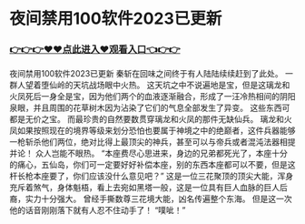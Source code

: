 # 夜间禁用100软件2023已更新

### <a href="https://github.com/xinfue/dunp/issues/2">👉👉👉♥♥点此进入♥观看入口👈👉👉</a>

夜间禁用100软件2023已更新
 秦斩在回味之间终于有人陆陆续续赶到了此处。
    一群人望着堕仙岭的天坑战场眼中火热。
    这天坑之中不说遍地是宝，但是这璃龙和火凤死后一身全是宝，因为他们两个的血液逐渐融合，形成了一汪冷热相间的阴阳泉眼，并且周围的花草树木因为沾染了它们的气息全部发生了异变。
    这些东西可都是无价之宝。
    而最珍贵的自然要数贯穿璃龙和火凤的那件无缺仙兵。
    璃龙和火凤如果按照现在的境界等级来划分恐怕也要属于神境之中的绝巅者，这件兵器能够一枪斩杀他们两位，绝对比得上最顶尖的神兵，甚至可以与帝兵或者混沌法器相提并论！
    众人岂能不眼热。
    “本座费尽心思进来，身边的兄弟都死光了，本座十分的痛心，五仙岛，你们可一定要好好补偿本座，别的东西本座都可以不要，但是这杆长枪本座要了，你们应该没什么意见吧？”
    这是一位三花聚顶的顶尖大能，浑身充斥着煞气，身体魁梧，看上去宛如黑塔一般，这是一位具有巨人血脉的巨人后裔，实力十分强大。
    曾经手撕数尊三花境大能，凶名传遍整个东海。
    但是这一次他的话音刚刚落下就有人忍不住动手了！
    “噗呲！”
